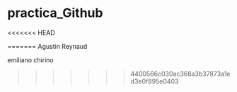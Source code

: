 # practica_Github

<<<<<<< HEAD

=======
Agustin Reynaud

emiliano chirino
>>>>>>> 4400566c030ac368a3b37873a1ed3e0f895e0403

